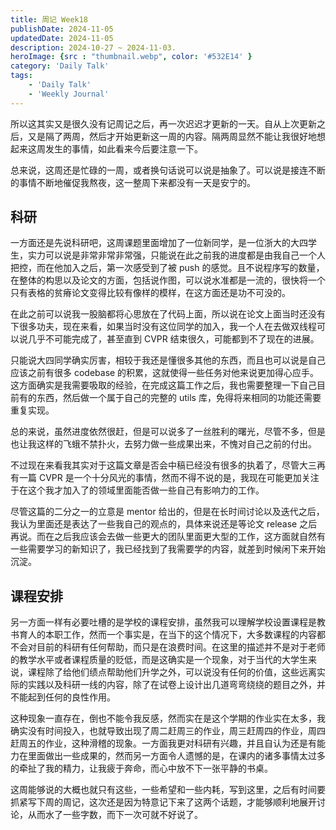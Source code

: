 ```yaml
---
title: 周记 Week18
publishDate: 2024-11-05
updatedDate: 2024-11-05
description: 2024-10-27 ~ 2024-11-03.
heroImage: {src : "thumbnail.webp", color: '#532E14' }
category: 'Daily Talk'
tags:
    - 'Daily Talk'
    - 'Weekly Journal'
---
```


所以这其实又是很久没有记周记之后，再一次迟迟才更新的一天。自从上次更新之后，又是隔了两周，然后才开始更新这一周的内容。隔两周显然不能让我很好地想起来这周发生的事情，如此看来今后要注意一下。

总来说，这周还是忙碌的一周，或者换句话说可以说是抽象了。可以说是接连不断的事情不断地催促我熬夜，这一整周下来都没有一天是安宁的。

## 科研

一方面还是先说科研吧，这周课题里面增加了一位新同学，是一位浙大的大四学生，实力可以说是非常非常非常强，只能说在此之前我的进度都是由我自己一个人把控，而在他加入之后，第一次感受到了被 push 的感觉。且不说程序写的数量，在整体的构思以及论文的方面，包括说作图，可以说水准都是一流的，很快将一个只有表格的贫瘠论文变得比较有像样的模样，在这方面还是功不可没的。

在此之前可以说我一股脑都将心思放在了代码上面，所以说在论文上面当时还没有下很多功夫，现在来看，如果当时没有这位同学的加入，我一个人在去做双线程可以说几乎不可能完成了，甚至直到 CVPR 结束很久，可能都到不了现在的进展。

只能说大四同学确实厉害，相较于我还是懂很多其他的东西，而且也可以说是自己应该之前有很多 codebase 的积累，这就使得一些任务对他来说更加得心应手。这方面确实是我需要吸取的经验，在完成这篇工作之后，我也需要整理一下自己目前有的东西，然后做一个属于自己的完整的 utils 库，免得将来相同的功能还需要重复实现。

总的来说，虽然进度依然很赶，但是可以说多了一丝胜利的曙光，尽管不多，但是也让我这样的飞蛾不禁扑火，去努力做一些成果出来，不愧对自己之前的付出。

不过现在来看我其实对于这篇文章是否会中稿已经没有很多的执着了，尽管大三再有一篇 CVPR 是一个十分风光的事情，然而不得不说的是，我现在可能更加关注于在这个我才加入了的领域里面能否做一些自己有影响力的工作。

尽管这篇的二分之一的立意是 mentor 给出的，但是在长时间讨论以及迭代之后，我认为里面还是表达了一些我自己的观点的，具体来说还是等论文 release 之后再说。而在之后我应该会去做一些更大的团队里面更大型的工作，这方面就自然有一些需要学习的新知识了，我已经找到了我需要学的内容，就差到时候闲下来开始沉淀。

## 课程安排

另一方面一样有必要吐槽的是学校的课程安排，虽然我可以理解学校设置课程是教书育人的本职工作，然而一个事实是，在当下的这个情况下，大多数课程的内容都不会对目前的科研有任何帮助，而只是在浪费时间。在这里的描述并不是对于老师的教学水平或者课程质量的贬低，而是这确实是一个现象，对于当代的大学生来说，课程除了给他们绩点帮助他们升学之外，可以说没有任何的价值，这些远离实际的实践以及科研一线的内容，除了在试卷上设计出几道弯弯绕绕的题目之外，并不能起到任何的良性作用。

这种现象一直存在，倒也不能令我反感，然而实在是这个学期的作业实在太多，我确实没有时间投入，也就导致出现了周二赶周三的作业，周三赶周四的作业，周四赶周五的作业，这种滑稽的现象。一方面我更对科研有兴趣，并且自认为还是有能力在里面做出一些成果的，然而另一方面令人遗憾的是，在课内的诸多事情太过多的牵扯了我的精力，让我疲于奔命，而心中放不下一张平静的书桌。

这周能够说的大概也就只有这些，一些希望和一些内耗，写到这里，之后有时间要抓紧写下周的周记，这次还是因为特意记下来了这两个话题，才能够顺利地展开讨论，从而水了一些字数，而下一次可就不好说了。